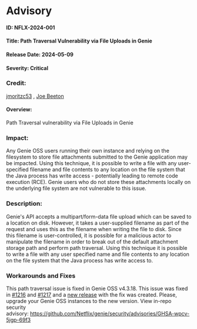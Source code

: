 # Advisory
#### ID: NFLX-2024-001

#### Title: Path Traversal Vulnerability via File Uploads in Genie

#### Release Date: 2024-05-09

#### Severity: Critical

### Credit:
[jmoritzc53](https://github.com/jmoritzc53) , [Joe Beeton](https://github.com/JoeBeeton)

#### Overview:

Path Traversal vulnerability via File Uploads in Genie
### Impact:

Any Genie OSS users running their own instance and relying on the filesystem to store file attachments submitted to the Genie application may be impacted. Using this technique, it is possible to write a file with any user-specified filename and file contents to any location on the file system that the Java process has write access - potentially leading to remote code execution (RCE).
Genie users who do not store these attachments locally on the underlying file system are not vulnerable to this issue.
### Description:

Genie's API accepts a multipart/form-data file upload which can be saved to a location on disk. However, it takes a user-supplied filename as part of the request and uses this as the filename when writing the file to disk. Since this filename is user-controlled, it is possible for a malicious actor to manipulate the filename in order to break out of the default attachment storage path and perform path traversal. Using this technique it is possible to write a file with any user specified name and file contents to any location on the file system that the Java process has write access to.
### Workarounds and Fixes

This path traversal issue is fixed in Genie OSS v4.3.18. This issue was fixed in [#1216](https://github.com/Netflix/genie/pull/1216) and [#1217](https://github.com/Netflix/genie/pull/1217) and a [new release](https://github.com/Netflix/genie/releases/tag/v4.3.18) with the fix was created. Please, upgrade your Genie OSS instances to the new version.
View in-repo security advisory: https://github.com/Netflix/genie/security/advisories/GHSA-wpcv-5jgp-69f3
